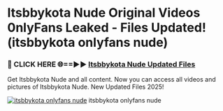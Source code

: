 # Itsbbykota Nude Original Videos 0nlyFans Leaked - Files Updated! (itsbbykota onlyfans nude)

<h3>🔴 CLICK HERE 🌐==►► <a href="https://tinyurl.com/2p9ay9w9" rel="nofollow">Itsbbykota Nude Updated Files</a></h3>

Get Itsbbykota Nude and all content. Now you can access all videos and pictures of Itsbbykota Nude. New Updated Files 2025!

[![itsbbykota onlyfans nude](https://i.imgur.com/KQgVmj3.gif)](https://tinyurl.com/2p9ay9w9)
itsbbykota onlyfans nude